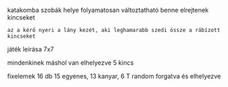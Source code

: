katakomba
    szobák helye folyamatosan változtatható
        benne elrejtenek kincseket
    
    az a kérő nyeri a lány kezét, aki leghamarabb szedi össze a rábízott kincseket

játék leírása
    7x7

mindenkinek máshol van elhelyezve 5 kincs

fixelemek 16 db
15 egyenes, 13 kanyar, 6 T random forgatva és elhelyezve